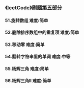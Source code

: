 ### 《leetCode》刷题第五部分
#### 51.旋转数组        难度:简单
#### 52.删除排序数组中的重复项     难度:简单
#### 53.移动零        难度:简单
#### 54.翻转字符串里的单词       难度:中等
#### 55.杨辉三角        难度:简单
#### 56.杨辉三角ll      难度:简单